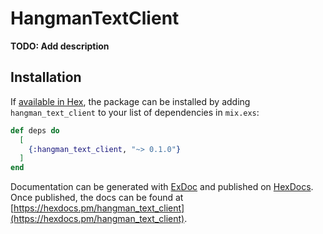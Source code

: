 # HangmanTextClient

**TODO: Add description**

## Installation

If [available in Hex](https://hex.pm/docs/publish), the package can be installed
by adding `hangman_text_client` to your list of dependencies in `mix.exs`:

```elixir
def deps do
  [
    {:hangman_text_client, "~> 0.1.0"}
  ]
end
```

Documentation can be generated with [ExDoc](https://github.com/elixir-lang/ex_doc)
and published on [HexDocs](https://hexdocs.pm). Once published, the docs can
be found at [https://hexdocs.pm/hangman_text_client](https://hexdocs.pm/hangman_text_client).


